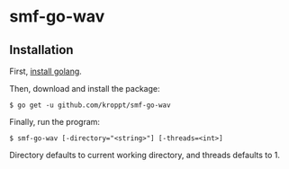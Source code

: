 # smf-go-wav

## Installation

First, [install golang](https://golang.org/doc/install).

Then, download and install the package:

    $ go get -u github.com/kroppt/smf-go-wav

Finally, run the program:

    $ smf-go-wav [-directory="<string>"] [-threads=<int>]

Directory defaults to current working directory, and threads defaults to 1.
